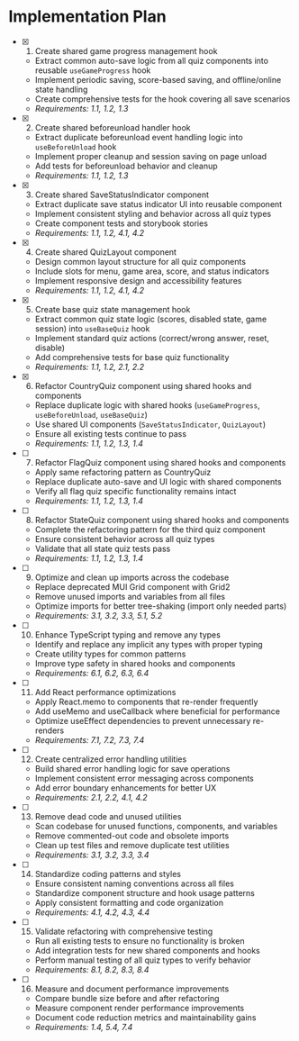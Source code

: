 # Implementation Plan

- [x] 1. Create shared game progress management hook









  - Extract common auto-save logic from all quiz components into reusable `useGameProgress` hook
  - Implement periodic saving, score-based saving, and offline/online state handling
  - Create comprehensive tests for the hook covering all save scenarios
  - _Requirements: 1.1, 1.2, 1.3_

- [x] 2. Create shared beforeunload handler hook





  - Extract duplicate beforeunload event handling logic into `useBeforeUnload` hook
  - Implement proper cleanup and session saving on page unload
  - Add tests for beforeunload behavior and cleanup
  - _Requirements: 1.1, 1.2, 1.3_

- [x] 3. Create shared SaveStatusIndicator component





  - Extract duplicate save status indicator UI into reusable component
  - Implement consistent styling and behavior across all quiz types
  - Create component tests and storybook stories
  - _Requirements: 1.1, 1.2, 4.1, 4.2_

- [x] 4. Create shared QuizLayout component





  - Design common layout structure for all quiz components
  - Include slots for menu, game area, score, and status indicators
  - Implement responsive design and accessibility features
  - _Requirements: 1.1, 1.2, 4.1, 4.2_

- [x] 5. Create base quiz state management hook





  - Extract common quiz state logic (scores, disabled state, game session) into `useBaseQuiz` hook
  - Implement standard quiz actions (correct/wrong answer, reset, disable)
  - Add comprehensive tests for base quiz functionality
  - _Requirements: 1.1, 1.2, 2.1, 2.2_

- [x] 6. Refactor CountryQuiz component using shared hooks and components





  - Replace duplicate logic with shared hooks (`useGameProgress`, `useBeforeUnload`, `useBaseQuiz`)
  - Use shared UI components (`SaveStatusIndicator`, `QuizLayout`)
  - Ensure all existing tests continue to pass
  - _Requirements: 1.1, 1.2, 1.3, 1.4_

- [ ] 7. Refactor FlagQuiz component using shared hooks and components
  - Apply same refactoring pattern as CountryQuiz
  - Replace duplicate auto-save and UI logic with shared components
  - Verify all flag quiz specific functionality remains intact
  - _Requirements: 1.1, 1.2, 1.3, 1.4_

- [ ] 8. Refactor StateQuiz component using shared hooks and components
  - Complete the refactoring pattern for the third quiz component
  - Ensure consistent behavior across all quiz types
  - Validate that all state quiz tests pass
  - _Requirements: 1.1, 1.2, 1.3, 1.4_

- [ ] 9. Optimize and clean up imports across the codebase
  - Replace deprecated MUI Grid component with Grid2
  - Remove unused imports and variables from all files
  - Optimize imports for better tree-shaking (import only needed parts)
  - _Requirements: 3.1, 3.2, 3.3, 5.1, 5.2_

- [ ] 10. Enhance TypeScript typing and remove any types
  - Identify and replace any implicit any types with proper typing
  - Create utility types for common patterns
  - Improve type safety in shared hooks and components
  - _Requirements: 6.1, 6.2, 6.3, 6.4_

- [ ] 11. Add React performance optimizations
  - Apply React.memo to components that re-render frequently
  - Add useMemo and useCallback where beneficial for performance
  - Optimize useEffect dependencies to prevent unnecessary re-renders
  - _Requirements: 7.1, 7.2, 7.3, 7.4_

- [ ] 12. Create centralized error handling utilities
  - Build shared error handling logic for save operations
  - Implement consistent error messaging across components
  - Add error boundary enhancements for better UX
  - _Requirements: 2.1, 2.2, 4.1, 4.2_

- [ ] 13. Remove dead code and unused utilities
  - Scan codebase for unused functions, components, and variables
  - Remove commented-out code and obsolete imports
  - Clean up test files and remove duplicate test utilities
  - _Requirements: 3.1, 3.2, 3.3, 3.4_

- [ ] 14. Standardize coding patterns and styles
  - Ensure consistent naming conventions across all files
  - Standardize component structure and hook usage patterns
  - Apply consistent formatting and code organization
  - _Requirements: 4.1, 4.2, 4.3, 4.4_

- [ ] 15. Validate refactoring with comprehensive testing
  - Run all existing tests to ensure no functionality is broken
  - Add integration tests for new shared components and hooks
  - Perform manual testing of all quiz types to verify behavior
  - _Requirements: 8.1, 8.2, 8.3, 8.4_

- [ ] 16. Measure and document performance improvements
  - Compare bundle size before and after refactoring
  - Measure component render performance improvements
  - Document code reduction metrics and maintainability gains
  - _Requirements: 1.4, 5.4, 7.4_